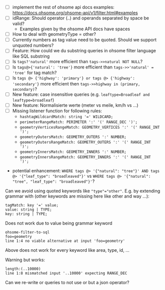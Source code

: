 - [ ] implement the rest of ohsome api docs examples: https://docs.ohsome.org/ohsome-api/v1/filter.html#examples
- [ ] idRange: Should operator (..) and operands separated by space be valid?
  - Examples given by the ohsome API docs have spaces
- [ ] How to deal with geometryType = other?
- [ ] Currently numbers as tag value need to be quoted. Should we support unquoted numbers?
- [ ] Feature: How could we du substring queries in ohsome filter language like SQL substring
- [ ] Is `tags?'natural'` more efficient than `tags->>natural NOT NULL`?
- [ ] Is `tags@>{'natural': 'tree'}` more efficient than `tags->>'natural' = 'tree'` for tag match?
- [ ] Is `tags @> {'highway': 'primary'} or tags @> {'highway': 'secondary'}` more efficient then `tags->>highway in (primary, secondary)`?
- [ ] New feature: case insensitive queries (e.g. `leaftype=Broadleaf and leaftype=broadleaf`)
- [ ] New feature: Normalisierte werte (meter vs meile, km/h vs ...)
- [ ] Missing listener function for following rules:
    - `hashtagWildcardMatch: string '=' WILDCARD;`
    - `perimeterRangeMatch: PERIMETER ':' '(' RANGE_DEC ')';`
    - `geometryVerticesRangeMatch: GEOMETRY_VERTICES ':' '(' RANGE_INT ')';`
    - `geometryOutersMatch: GEOMETRY_OUTERS ':' NUMBER;`
    - `geometryOutersRangeMatch: GEOMETRY_OUTERS ':' '(' RANGE_INT ')';`
    - `geometryInnersMatch: GEOMETRY_INNERS ':' NUMBER;`
    - `geometryInnersRangeMatch: GEOMETRY_INNERS ':' '(' RANGE_INT ')';`
- potential enhancement: `WHERE tags @> '{"natural": "tree"}' AND tags @> '{"leaf_type": "broadleaved"}'` vs `WHERE tags @> '{"natural": "tree", "leaf_type": "broadleaved"}'`?


Can we avoid using quoted keywords like `"type"="other"`. E.g. by extending grammar with (other keywords are missing here like other and way ...):
``` 
tagMatch: key '=' value;
value: string | TYPE;
key: string | TYPE;
```


Does not work due to value being grammar keyword
```
ohsome-filter-to-sql
foo=geometry
line 1:4 no viable alternative at input 'foo=geometry'
```
Above does not work for every keyword like area, type, id, ...


Warning but works:
```
length:(..10000)
line 1:8 mismatched input '..10000' expecting RANGE_DEC
```

Can we re-write or queries to not use or but a json operator?
